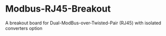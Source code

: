 # Modbus-RJ45-Breakout
A breakout board for Dual-ModBus-over-Twisted-Pair (RJ45) with isolated converters option
